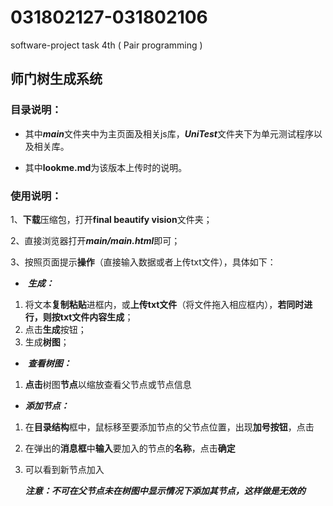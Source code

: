 # 031802127-031802106
software-project task 4th ( Pair programming )

## 师门树生成系统

### 目录说明：

- 其中***main***文件夹中为主页面及相关js库，***UniTest***文件夹下为单元测试程序以及相关库。

- 其中**lookme.md**为该版本上传时的说明。

### 使用说明：

1、**下载**压缩包，打开**final beautify vision**文件夹；

2、直接浏览器打开***main/main.html***即可；

3、按照页面提示**操作**（直接输入数据或者上传txt文件），具体如下：

- ​	***生成：***

1. 将文本**复制粘贴**进框内，或**上传txt文件**（将文件拖入相应框内），**若同时进行，则按txt文件内容生成**；
2. 点击**生成**按钮；
3. 生成**树图**；

- ​    ***查看树图：***

1. **点击**树图**节点**以缩放查看父节点或节点信息

-    ***添加节点：***

1. 在**目录结构**框中，鼠标移至要添加节点的父节点位置，出现**加号按钮**，点击

2. 在弹出的**消息框**中**输入**要加入的节点的**名称**，点击**确定**

3. 可以看到新节点加入

   ***注意：不可在父节点未在树图中显示情况下添加其节点，这样做是无效的***
